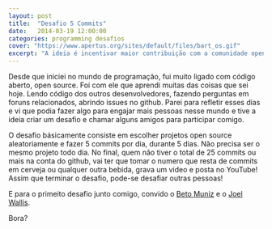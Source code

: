 ```yaml
---
layout: post
title:  "Desafio 5 Commits"
date:   2014-03-19 12:00:00
categories: programming desafios
cover: "https://www.apertus.org/sites/default/files/bart_os.gif"
excerpt: "A ideia é incentivar maior contribuição com a comunidade open source"
---
```

Desde que iniciei no mundo de programação, fui muito ligado com código aberto, open source. Foi com ele que aprendi muitas das coisas que sei hoje. Lendo código
dos outros desenvolvedores, fazendo perguntas em foruns relacionados, abrindo issues no github.
Parei para refletir esses dias e vi que podia fazer algo para engajar mais pessoas nesse mundo e tive a ideia criar um desafio e chamar alguns amigos  para participar comigo.

O desafio básicamente consiste em escolher projetos open source aleatoriamente e fazer 5 commits por dia, durante 5 dias. Não precisa ser o mesmo projeto todo dia. No final, quem não tiver o total de 25 commits ou mais na conta do github, vai ter que tomar o numero que resta de commits em cerveja ou qualquer outra bebida, grava um video e posta no YouTube! Assim que terminar o desafio, pode-se desafiar outras pessoas!

E para o primeito desafio junto comigo, convido o [Beto Muniz](http://betomuniz.com) e o [Joel Wallis](http://joelwallis.com).

Bora?
